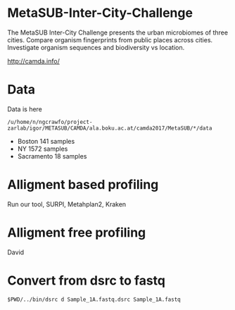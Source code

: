 # MetaSUB-Inter-City-Challenge
The MetaSUB Inter-City Challenge presents the urban microbiomes of three cities. Compare organism fingerprints from public places across cities. Investigate organism sequences and biodiversity vs location.

http://camda.info/

# Data
Data is here


```
/u/home/n/ngcrawfo/project-zarlab/igor/METASUB/CAMDA/ala.boku.ac.at/camda2017/MetaSUB/*/data
```

* Boston 141 samples
* NY 1572 samples
* Sacramento 18 samples 


# Alligment based profiling
Run our tool, SURPI, Metahplan2, Kraken

# Alligment free profiling 
David


# Convert from dsrc to fastq

```
$PWD/../bin/dsrc d Sample_1A.fastq.dsrc Sample_1A.fastq
```
